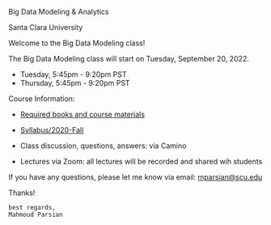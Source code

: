 Big Data Modeling & Analytics

Santa Clara University

Welcome to the Big Data Modeling class!

The Big Data Modeling class will start on Tuesday, September 20, 2022.
* Tuesday, 5:45pm - 9:20pm PST
* Thursday, 5:45pm - 9:20pm PST

Course Information:

* [Required books and course materials](https://github.com/mahmoudparsian/big-data-mapreduce-course)

* [Syllabus/2020-Fall](https://github.com/mahmoudparsian/big-data-mapreduce-course/tree/master/syllabus/2020-Fall)

* Class discussion, questions, answers: via Camino 

* Lectures via Zoom: all lectures will be recorded and shared wih students


If you have any questions, please let me know via email: mparsian@scu.edu
 
Thanks!

````
best regards,
Mahmoud Parsian
````